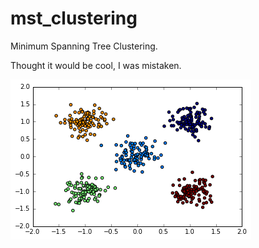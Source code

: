# mst_clustering
Minimum Spanning Tree Clustering.

Thought it would be cool, I was mistaken.

![image](res_5_gaussians.png)
